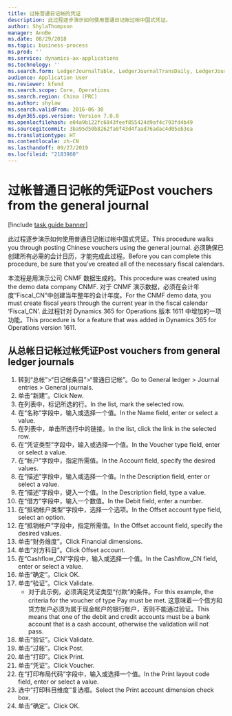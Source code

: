 ```yaml
---
title: 过帐普通日记帐的凭证
description: 此过程逐步演示如何使用普通日记帐过帐中国式凭证。
author: ShylaThompson
manager: AnnBe
ms.date: 08/29/2018
ms.topic: business-process
ms.prod: ''
ms.service: dynamics-ax-applications
ms.technology: ''
ms.search.form: LedgerJournalTable, LedgerJournalTransDaily, LedgerJournalTransDimension, DimensionLookup
audience: Application User
ms.reviewer: kfend
ms.search.scope: Core, Operations
ms.search.region: China (PRC)
ms.author: shylaw
ms.search.validFrom: 2016-06-30
ms.dyn365.ops.version: Version 7.0.0
ms.openlocfilehash: e04a9b122fc6843feef855424d9af4c793fd4b49
ms.sourcegitcommit: 3ba95d50b8262fa0f43d4faad76adac4d05eb3ea
ms.translationtype: HT
ms.contentlocale: zh-CN
ms.lasthandoff: 09/27/2019
ms.locfileid: "2183960"
---
```

# <a name="post-vouchers-from-the-general-journal"></a><span data-ttu-id="1a9eb-103">过帐普通日记帐的凭证</span><span class="sxs-lookup"><span data-stu-id="1a9eb-103">Post vouchers from the general journal</span></span>

[!include [task guide banner](../../includes/task-guide-banner.md)]

<span data-ttu-id="1a9eb-104">此过程逐步演示如何使用普通日记帐过帐中国式凭证。</span><span class="sxs-lookup"><span data-stu-id="1a9eb-104">This procedure walks you through posting Chinese vouchers using the general journal.</span></span>  <span data-ttu-id="1a9eb-105">必须确保已创建所有必需的会计日历，才能完成此过程。</span><span class="sxs-lookup"><span data-stu-id="1a9eb-105">Before you can complete this procedure, be sure that you’ve created all of the necessary fiscal calendars.</span></span> 

<span data-ttu-id="1a9eb-106">本流程是用演示公司 CNMF 数据生成的。</span><span class="sxs-lookup"><span data-stu-id="1a9eb-106">This procedure was created using the demo data company CNMF.</span></span> <span data-ttu-id="1a9eb-107">对于 CNMF 演示数据，必须在会计年度“Fiscal_CN”中创建当年整年的会计年度。</span><span class="sxs-lookup"><span data-stu-id="1a9eb-107">For the CNMF demo data, you must create fiscal years through the current year in the fiscal calendar ‘Fiscal_CN’.</span></span> <span data-ttu-id="1a9eb-108">此过程针对 Dynamics 365 for Operations 版本 1611 中增加的一项功能。</span><span class="sxs-lookup"><span data-stu-id="1a9eb-108">This procedure is for a feature that was added in Dynamics 365 for Operations version 1611.</span></span>


## <a name="post-vouchers-from-general-ledger-journals"></a><span data-ttu-id="1a9eb-109">从总帐日记帐过帐凭证</span><span class="sxs-lookup"><span data-stu-id="1a9eb-109">Post vouchers from general ledger journals</span></span>
1. <span data-ttu-id="1a9eb-110">转到“总帐”>“日记帐条目”>“普通日记帐”。</span><span class="sxs-lookup"><span data-stu-id="1a9eb-110">Go to General ledger > Journal entries > General journals.</span></span>
2. <span data-ttu-id="1a9eb-111">单击“新建”。</span><span class="sxs-lookup"><span data-stu-id="1a9eb-111">Click New.</span></span>
3. <span data-ttu-id="1a9eb-112">在列表中，标记所选的行。</span><span class="sxs-lookup"><span data-stu-id="1a9eb-112">In the list, mark the selected row.</span></span>
4. <span data-ttu-id="1a9eb-113">在“名称”字段中，输入或选择一个值。</span><span class="sxs-lookup"><span data-stu-id="1a9eb-113">In the Name field, enter or select a value.</span></span>
5. <span data-ttu-id="1a9eb-114">在列表中，单击所选行中的链接。</span><span class="sxs-lookup"><span data-stu-id="1a9eb-114">In the list, click the link in the selected row.</span></span>
6. <span data-ttu-id="1a9eb-115">在“凭证类型”字段中，输入或选择一个值。</span><span class="sxs-lookup"><span data-stu-id="1a9eb-115">In the Voucher type field, enter or select a value.</span></span>
7. <span data-ttu-id="1a9eb-116">在“帐户”字段中，指定所需值。</span><span class="sxs-lookup"><span data-stu-id="1a9eb-116">In the Account field, specify the desired values.</span></span>
8. <span data-ttu-id="1a9eb-117">在“描述”字段中，输入或选择一个值。</span><span class="sxs-lookup"><span data-stu-id="1a9eb-117">In the Description field, enter or select a value.</span></span>
9. <span data-ttu-id="1a9eb-118">在“描述”字段中，键入一个值。</span><span class="sxs-lookup"><span data-stu-id="1a9eb-118">In the Description field, type a value.</span></span>
10. <span data-ttu-id="1a9eb-119">在“借方”字段中，输入一个数值。</span><span class="sxs-lookup"><span data-stu-id="1a9eb-119">In the Debit field, enter a number.</span></span>
11. <span data-ttu-id="1a9eb-120">在“抵销帐户类型”字段中，选择一个选项。</span><span class="sxs-lookup"><span data-stu-id="1a9eb-120">In the Offset account type field, select an option.</span></span>
12. <span data-ttu-id="1a9eb-121">在“抵销帐户”字段中，指定所需值。</span><span class="sxs-lookup"><span data-stu-id="1a9eb-121">In the Offset account field, specify the desired values.</span></span>
13. <span data-ttu-id="1a9eb-122">单击“财务维度”。</span><span class="sxs-lookup"><span data-stu-id="1a9eb-122">Click Financial dimensions.</span></span>
14. <span data-ttu-id="1a9eb-123">单击“对方科目”。</span><span class="sxs-lookup"><span data-stu-id="1a9eb-123">Click Offset account.</span></span>
15. <span data-ttu-id="1a9eb-124">在“Cashflow_CN”字段中，输入或选择一个值。</span><span class="sxs-lookup"><span data-stu-id="1a9eb-124">In the Cashflow_CN field, enter or select a value.</span></span>
16. <span data-ttu-id="1a9eb-125">单击“确定”。</span><span class="sxs-lookup"><span data-stu-id="1a9eb-125">Click OK.</span></span>
17. <span data-ttu-id="1a9eb-126">单击“验证”。</span><span class="sxs-lookup"><span data-stu-id="1a9eb-126">Click Validate.</span></span>
    * <span data-ttu-id="1a9eb-127">对于此示例，必须满足凭证类型“付款”的条件。</span><span class="sxs-lookup"><span data-stu-id="1a9eb-127">For this example, the criteria for the voucher of type Pay must be met.</span></span> <span data-ttu-id="1a9eb-128">这意味着一个借方和贷方帐户必须为属于现金帐户的银行帐户，否则不能通过验证。</span><span class="sxs-lookup"><span data-stu-id="1a9eb-128">This means that one of the debit and credit accounts must be a bank account that is a cash account, otherwise the validation will not pass.</span></span>  
18. <span data-ttu-id="1a9eb-129">单击“验证”。</span><span class="sxs-lookup"><span data-stu-id="1a9eb-129">Click Validate.</span></span>
19. <span data-ttu-id="1a9eb-130">单击“过帐”。</span><span class="sxs-lookup"><span data-stu-id="1a9eb-130">Click Post.</span></span>
20. <span data-ttu-id="1a9eb-131">单击“打印”。</span><span class="sxs-lookup"><span data-stu-id="1a9eb-131">Click Print.</span></span>
21. <span data-ttu-id="1a9eb-132">单击“凭证”。</span><span class="sxs-lookup"><span data-stu-id="1a9eb-132">Click Voucher.</span></span>
22. <span data-ttu-id="1a9eb-133">在“打印布局代码”字段中，输入或选择一个值。</span><span class="sxs-lookup"><span data-stu-id="1a9eb-133">In the Print layout code field, enter or select a value.</span></span>
23. <span data-ttu-id="1a9eb-134">选中“打印科目维度”复选框。</span><span class="sxs-lookup"><span data-stu-id="1a9eb-134">Select the Print account dimension check box.</span></span>
24. <span data-ttu-id="1a9eb-135">单击“确定”。</span><span class="sxs-lookup"><span data-stu-id="1a9eb-135">Click OK.</span></span>

